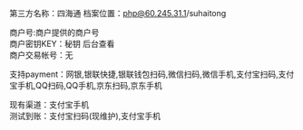 第三方名称：四海通 
档案位置：php@60.245.31.1/suhaitong 
 
商户号:商户提供的商户号  
商户密钥KEY：秘钥 后台查看  
商户交易帐号：无  
 
支持payment：网银,银联快捷,银联钱包扫码,微信扫码,微信手机,支付宝扫码,支付宝手机,QQ扫码,QQ手机,京东扫码,京东手机  
 
现有渠道：支付宝手机  
测试到账：支付宝扫码(现维护),支付宝手机  
 
